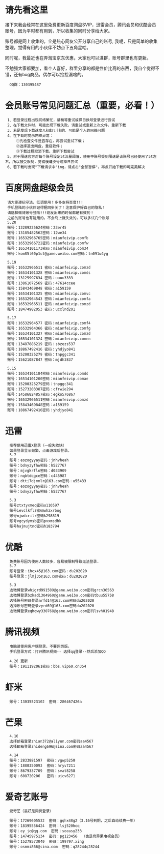 # 请先看这里
接下来我会经常在这里免费更新百度网盘SVIP，迅雷会员，腾讯会员和优酷会员账号，因为平时都有用到，所以收集的同时分享给大家。

账号都是网上收集的，全是热心网友公开分享自己的账号, 我呢，只是简单的收集整理。觉得有用的小伙伴不妨点下五角星哈。

同时呢，我最近也在弄淘宝京东优惠，大家也可以进群，账号群里也有更新。

不勉强大家都要加，看个人喜好，群里分享的都是性价比高的东西，我自个觉得不错，还有bug商品，偶尔可以捡捡漏啥的。

      QQ群：130395487
      
# 会员账号常见问题汇总（重要，必看！）
     1、若登录过程出现网络繁忙，请稍等重试或择日换号登录进行尝试
     2、在下载文件时，可能出现下载失败，请重试或重新上次文件，重新下载
     3、若是发现下载速度几k或几十k的，可能是个人的网络问题
     4、在下载时提示网络异常：
         ①先检查文件是否存在，再尝试重试下载；
         ②选择退出网盘，重启软件；
         ③下载过程取消下载，重新下载尝试
     5、对于限速官方对每个账号设定5t流量阈值，使用中账号受到限速是该账号已经使用了5t左右，所以被受限制，觉得慢请换号或择日尝试
     6、若下载时出现"下载请求中"ing，请点击"全部暂停"，再点开始下载即可完美解决
     
# 百度网盘超级会员

     请大家遵纪守法，低调使用！多多支持百度!!!
     手机登陆的小伙伴记得把同步关了！注意保护好自己的隐私！
     请选择微博账号登陆!!!刚发出来的时候都是有效的！
     之前的账号也有能用的，不会马上就失效的，可以多试几个账号
     5.20
     账号：13289225624密码：23er45
     账号：13185482562密码：12we34
     账号：16532966765密码：mianfeivip.comfb
     账号：16532966722密码：mianfeivip.comfw
     账号：16534101173密码：mianfeivip.com34
     账号：kom85l60p1ut@game.weibo.com密码：ln091w4yg
     
     5.19
     账号：16532966511 密码：mianfeivip.comzd
     账号：16534101328 密码：mianfeivip.comds
     账号：13125997634 密码：uuuu3333
     账号：13861072569 密码：47614ccee
     账号：15843469848 密码：a159159
     账号：16534101325 密码：mianfeivip.comvc
     账号：16532964543 密码：mianfeivip.comfa
     账号：16532966511 密码：mianfeivip.comzd
     账号：18474982053 密码：ucxlnd201
     
     5.17
     账号：16532964577 密码：mianfeivip.comf4
     账号：16532964366 密码：mianfeivip.comfg
     账号：16534101327 密码：mianfeivip.comzd
     账号：16534101324 密码：mianfeivip.comnn
     账号：13487886219 密码：sbzezs537
     账号：18867492416 密码：yhdjyo841
     账号：15200325279 密码：tnpggc341
     账号：15621087847 密码：mjdh3837
     
     5.15
     账号：16534101184密码：mianfeivip.comdd
     账号：16534101200密码：mianfeivip.comae
     账号：15200325279密码：tnpggc341
     账号：15273203387密码：cfrwie294
     账号：14586824857密码：egko576867
     账号：16532966511密码：mianfeivip.comzd
     账号：15843469848密码：a159159
     账号：18867492416密码：yhdjyo841

     
# 迅雷
      推荐使用迅雷X登录（一般失效快）
      如果登录显示频繁，点击游戏后登录。
      5.7
      账号：eozogyyay密码：jnhvheah
      账号：bdnyzyfhw密码：h527767
      账号：mjvgkrflo密码：d033909
      账号：nqbtdqgce密码：c445987
      账号：dtti7djmmlr@163.com密码：u55433
      账号：eozogyyay密码：jnhvheah
      账号：bdnyzyfhw密码：h527767
      
      5.3
      账号ztxtyxmeq密码u110597
      账号ievclkflz密码whzxrbog
      账号njwdcrilr密码k298819
      账号vgcydymsb密码pvxmsdhk
      账号hajmujtnd密码h183794

      
# 优酷
      免费账号因为使用人数较多，容易被限制导致无法登录.
      5.7
      账号登录：ihcx45@163.com密码：du202020
      账号登录：jlmj35@163.com密码：du202020
      
      5.3
      选微博登录whigrd991509@game.weibo.com密码grcn36563
      选微博登录bzkadi304960@game.weibo.com密码tbuu55758
      选择账号密码登录nrfd14@163.com密码du202020
      选择账号密码登录zyrd69@163.com密码du202020
      选微博登录eqhqwy330768@game.weibo.com密码lsvh01948

# 腾讯视频
      电脑请使用客户端登录，不要网页版。
      手机登录方式：打开腾讯视频-- 选择qq登录--然后添加QQ
      
      4.26 更新
      账号：1911192061密码：bbs.vip60.cn354

# 虾米
      账号：13035523102  密码：286467426a

# 芒果
      4.16
      选择邮箱登录zhian372@aliyun.com密码aa4567
      选择邮箱登录zhideng696@sina.com密码aa4567

      4.14
      账号：2833881597  密码：vgwp5250
      账号：1880350093  密码：hryv7211
      账号：8679337709  密码：svat8258
      账号：608720206   密码：ujcv6271
      
# 爱奇艺账号 
      爱奇艺（最好是网页登录）
      
      账号：17269605532  密码：gqhx48g2（3.16号到期，之后自动续费一年）
      账号：18395556424  密码：lsj520hcq
      账号：ey_jc@qq.com  密码：soeasy233
      账号：14745975134  密码：pg123456  （也是奇异果电视会员）
      账号：15278573040  密码：199797.xing
      账号：osmmi866@sina.com  密码：q28244q28244
      

